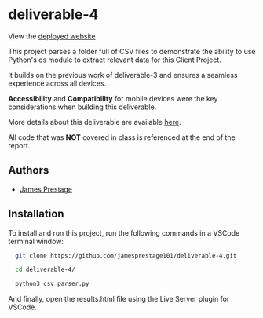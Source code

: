 # deliverable-4

View the [deployed website](https://jamesprestage101.github.io/deliverable-4/index.html)

This project parses a folder full of CSV files to demonstrate the ability to use Python's os module to extract relevant data for this Client Project.

It builds on the previous work of deliverable-3 and ensures a seamless experience across all devices. 

**Accessibility** and **Compatibility** for mobile devices were the key considerations when building this deliverable.
  
More details about this deliverable are available [here](https://docs.google.com/document/d/1f_0ehrJpbj2Ii1mK8pQ5dSy5eRq4sK0f_6HWJeLCrMY/edit?usp=sharing). 

All code that was **NOT** covered in class is referenced at the end of the report.

## Authors

- [James Prestage](https://www.github.com/jamesprestage101)

## Installation

To install and run this project, run the following commands in a VSCode terminal window:

```bash
  git clone https://github.com/jamesprestage101/deliverable-4.git

```
```bash
  cd deliverable-4/
```
```bash
  python3 csv_parser.py
```
And finally, open the results.html file using the Live Server plugin for VSCode.